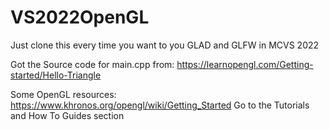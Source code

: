 # VS2022OpenGL
Just clone this every time you want to you GLAD and GLFW in MCVS 2022


Got the Source code for main.cpp from:
https://learnopengl.com/Getting-started/Hello-Triangle

Some OpenGL resources:
https://www.khronos.org/opengl/wiki/Getting_Started Go to the Tutorials and How To Guides section
